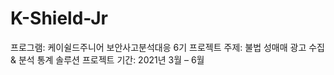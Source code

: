 # K-Shield-Jr
프로그램: 케이쉴드주니어 보안사고분석대응 6기 
프로젝트 주제: 불법 성매매 광고 수집 & 분석 통계 솔루션 
프로젝트 기간: 2021년 3월 – 6월 
